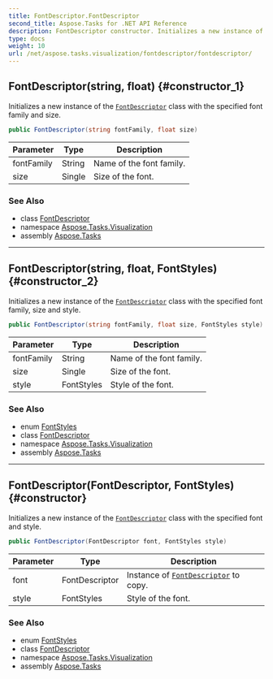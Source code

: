 ```yaml
---
title: FontDescriptor.FontDescriptor
second_title: Aspose.Tasks for .NET API Reference
description: FontDescriptor constructor. Initializes a new instance of the FontDescriptor class with the specified font family and size
type: docs
weight: 10
url: /net/aspose.tasks.visualization/fontdescriptor/fontdescriptor/
---
```

## FontDescriptor(string, float) {#constructor_1}

Initializes a new instance of the [`FontDescriptor`](../) class with the specified font family and size.

```csharp
public FontDescriptor(string fontFamily, float size)
```

| Parameter | Type | Description |
| --- | --- | --- |
| fontFamily | String | Name of the font family. |
| size | Single | Size of the font. |

### See Also

* class [FontDescriptor](../)
* namespace [Aspose.Tasks.Visualization](../../fontdescriptor/)
* assembly [Aspose.Tasks](../../../)

---

## FontDescriptor(string, float, FontStyles) {#constructor_2}

Initializes a new instance of the [`FontDescriptor`](../) class with the specified font family, size and style.

```csharp
public FontDescriptor(string fontFamily, float size, FontStyles style)
```

| Parameter | Type | Description |
| --- | --- | --- |
| fontFamily | String | Name of the font family. |
| size | Single | Size of the font. |
| style | FontStyles | Style of the font. |

### See Also

* enum [FontStyles](../../fontstyles/)
* class [FontDescriptor](../)
* namespace [Aspose.Tasks.Visualization](../../fontdescriptor/)
* assembly [Aspose.Tasks](../../../)

---

## FontDescriptor(FontDescriptor, FontStyles) {#constructor}

Initializes a new instance of the [`FontDescriptor`](../) class with the specified font and style.

```csharp
public FontDescriptor(FontDescriptor font, FontStyles style)
```

| Parameter | Type | Description |
| --- | --- | --- |
| font | FontDescriptor | Instance of [`FontDescriptor`](../) to copy. |
| style | FontStyles | Style of the font. |

### See Also

* enum [FontStyles](../../fontstyles/)
* class [FontDescriptor](../)
* namespace [Aspose.Tasks.Visualization](../../fontdescriptor/)
* assembly [Aspose.Tasks](../../../)


